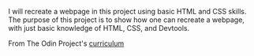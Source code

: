 I will recreate a webpage in this project using basic HTML and CSS skills. The purpose of this project is to show how one can recreate a webpage, with just basic knowledge of HTML, CSS, and Devtools.

From The Odin Project's [curriculum](http://www.theodinproject.com/courses/web-development-101/lessons/html-css)
